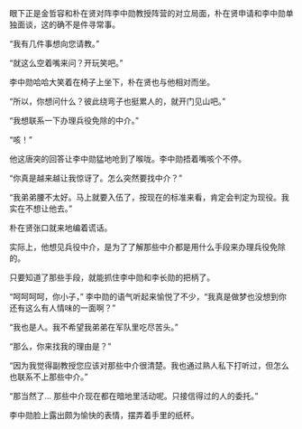眼下正是金哲容和朴在贤对阵李中勋教授阵营的对立局面，朴在贤申请和李中勋单独面谈，这的确不是件寻常事。

“我有几件事想向您请教。”

“就这么空着嘴来问？开玩笑吧。”

李中勋哈哈大笑着在椅子上坐下，朴在贤也与他相对而坐。

“所以，你想问什么？彼此绕弯子也挺累人的，就开门见山吧。”

“我想联系一下办理兵役免除的中介。”

“咳！”

他这唐突的回答让李中勋猛地呛到了喉咙。李中勋捂着嘴咳个不停。

“你真是越来越让我惊讶了。怎么突然要找中介？”

“我弟弟腰不太好。马上就要入伍了，按现在的标准来看，肯定会判定为现役。我实在不想让他去。”

朴在贤张口就来地编着谎话。

实际上，他想见兵役中介，是为了了解那些中介都是用什么手段来办理兵役免除的。

只要知道了那些手段，就能抓住李中勋和李长勋的把柄了。

“呵呵呵呵，你小子，” 李中勋的语气听起来愉悦了不少，“我真是做梦也没想到你还有这么有人情味的一面啊？”

“我也是人。我不希望我弟弟在军队里吃尽苦头。”

“那么，你来找我的理由是？”

“因为我觉得副教授您应该对那些中介很清楚。我也通过熟人私下打听过，但怎么也联系不上那些中介。”

“那当然了… 那些中介现在都在暗地里活动呢。只接信得过的人的委托。”

李中勋脸上露出颇为愉快的表情，摆弄着手里的纸杯。